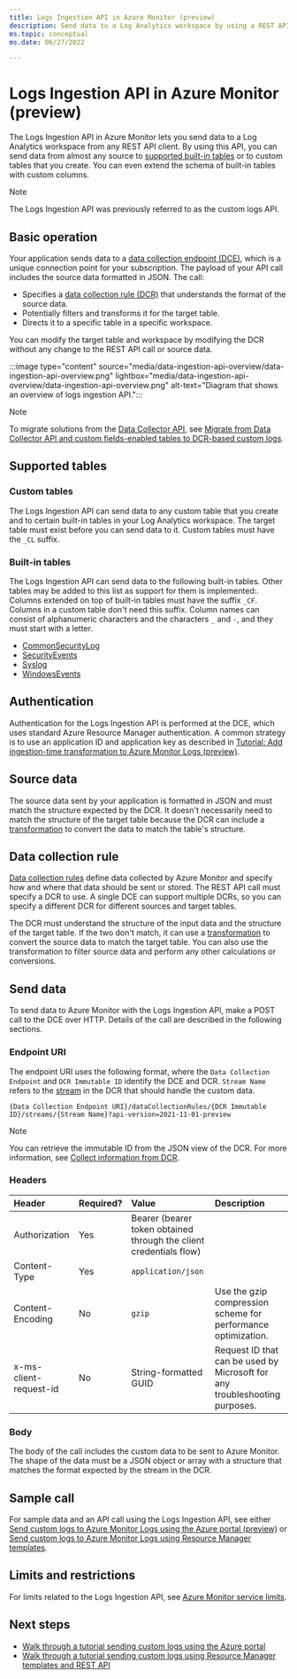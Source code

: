 ```yaml
---
title: Logs Ingestion API in Azure Monitor (preview)
description: Send data to a Log Analytics workspace by using a REST API.
ms.topic: conceptual
ms.date: 06/27/2022

---
```


# Logs Ingestion API in Azure Monitor (preview)

The Logs Ingestion API in Azure Monitor lets you send data to a Log Analytics workspace from any REST API client. By using this API, you can send data from almost any source to [supported built-in tables](#supported-tables) or to custom tables that you create. You can even extend the schema of built-in tables with custom columns.

> [!NOTE]
> The Logs Ingestion API was previously referred to as the custom logs API.

## Basic operation

Your application sends data to a [data collection endpoint (DCE)](../essentials/data-collection-endpoint-overview.md), which is a unique connection point for your subscription. The payload of your API call includes the source data formatted in JSON. The call:

- Specifies a [data collection rule (DCR)](../essentials/data-collection-rule-overview.md) that understands the format of the source data.
- Potentially filters and transforms it for the target table.
- Directs it to a specific table in a specific workspace.

You can modify the target table and workspace by modifying the DCR without any change to the REST API call or source data.

:::image type="content" source="media/data-ingestion-api-overview/data-ingestion-api-overview.png" lightbox="media/data-ingestion-api-overview/data-ingestion-api-overview.png" alt-text="Diagram that shows an overview of logs ingestion API.":::

> [!NOTE]
> To migrate solutions from the [Data Collector API](data-collector-api.md), see [Migrate from Data Collector API and custom fields-enabled tables to DCR-based custom logs](custom-logs-migrate.md).

## Supported tables

### Custom tables

The Logs Ingestion API can send data to any custom table that you create and to certain built-in tables in your Log Analytics workspace. The target table must exist before you can send data to it. Custom tables must have the `_CL` suffix.

### Built-in tables

The Logs Ingestion API can send data to the following built-in tables. Other tables may be added to this list as support for them is implemented:. Columns extended on top of built-in tables must have the suffix `_CF`. Columns in a custom table don't need this suffix. Column names can consist of alphanumeric characters and the characters `_` and `-`, and they must start with a letter. 

- [CommonSecurityLog](/azure/azure-monitor/reference/tables/commonsecuritylog)
- [SecurityEvents](/azure/azure-monitor/reference/tables/securityevent)
- [Syslog](/azure/azure-monitor/reference/tables/syslog)
- [WindowsEvents](/azure/azure-monitor/reference/tables/windowsevent)



## Authentication

Authentication for the Logs Ingestion API is performed at the DCE, which uses standard Azure Resource Manager authentication. A common strategy is to use an application ID and application key as described in [Tutorial: Add ingestion-time transformation to Azure Monitor Logs (preview)](tutorial-logs-ingestion-portal.md).

## Source data

The source data sent by your application is formatted in JSON and must match the structure expected by the DCR. It doesn't necessarily need to match the structure of the target table because the DCR can include a [transformation](../essentials//data-collection-transformations.md) to convert the data to match the table's structure.

## Data collection rule

[Data collection rules](../essentials/data-collection-rule-overview.md) define data collected by Azure Monitor and specify how and where that data should be sent or stored. The REST API call must specify a DCR to use. A single DCE can support multiple DCRs, so you can specify a different DCR for different sources and target tables.

The DCR must understand the structure of the input data and the structure of the target table. If the two don't match, it can use a [transformation](../essentials/data-collection-transformations.md) to convert the source data to match the target table. You can also use the transformation to filter source data and perform any other calculations or conversions.

## Send data

To send data to Azure Monitor with the Logs Ingestion API, make a POST call to the DCE over HTTP. Details of the call are described in the following sections.

### Endpoint URI

The endpoint URI uses the following format, where the `Data Collection Endpoint` and `DCR Immutable ID` identify the DCE and DCR. `Stream Name` refers to the [stream](../essentials/data-collection-rule-structure.md#custom-logs) in the DCR that should handle the custom data.

```
{Data Collection Endpoint URI}/dataCollectionRules/{DCR Immutable ID}/streams/{Stream Name}?api-version=2021-11-01-preview
```

> [!NOTE]
> You can retrieve the immutable ID from the JSON view of the DCR. For more information, see [Collect information from DCR](tutorial-logs-ingestion-portal.md#collect-information-from-dcr).

### Headers

| Header | Required? | Value | Description |
|:---|:---|:---|:---|
| Authorization     | Yes | Bearer (bearer token obtained through the client credentials flow)  | |
| Content-Type      | Yes | `application/json` | |
| Content-Encoding  | No  | `gzip` | Use the gzip compression scheme for performance optimization. |
| x-ms-client-request-id | No | String-formatted GUID |  Request ID that can be used by Microsoft for any troubleshooting purposes.  |

### Body

The body of the call includes the custom data to be sent to Azure Monitor. The shape of the data must be a JSON object or array with a structure that matches the format expected by the stream in the DCR.

## Sample call

For sample data and an API call using the Logs Ingestion API, see either [Send custom logs to Azure Monitor Logs using the Azure portal (preview)](tutorial-logs-ingestion-portal.md) or [Send custom logs to Azure Monitor Logs using Resource Manager templates](tutorial-logs-ingestion-api.md).

## Limits and restrictions

For limits related to the Logs Ingestion API, see [Azure Monitor service limits](../service-limits.md#logs-ingestion-api).

## Next steps

- [Walk through a tutorial sending custom logs using the Azure portal](tutorial-logs-ingestion-portal.md)
- [Walk through a tutorial sending custom logs using Resource Manager templates and REST API](tutorial-logs-ingestion-api.md)
